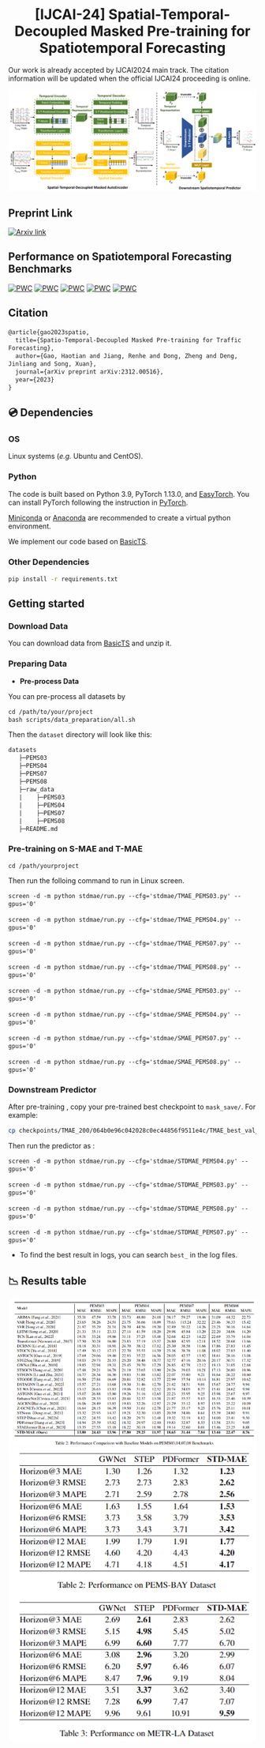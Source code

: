 

# <div align="center">[IJCAI-24] Spatial-Temporal-Decoupled Masked Pre-training for Spatiotemporal Forecasting </div>

Our work is already accepted by IJCAI2024 main track. The citation information will be updated when the official IJCAI24 proceeding is online.

![Framework](results/Framework.png)
## Preprint Link 
[![Arxiv link](https://img.shields.io/static/v1?label=arXiv&message=STD-MAE&color=red&logo=arxiv)](https://arxiv.org/abs/2312.00516)

## Performance on Spatiotemporal Forecasting Benchmarks
[![PWC](https://img.shields.io/endpoint.svg?url=https://paperswithcode.com/badge/spatio-temporal-decoupled-masked-pre-training/traffic-prediction-on-pems04)](https://paperswithcode.com/sota/traffic-prediction-on-pems04?p=spatio-temporal-decoupled-masked-pre-training)
[![PWC](https://img.shields.io/endpoint.svg?url=https://paperswithcode.com/badge/spatio-temporal-decoupled-masked-pre-training/traffic-prediction-on-pems07)](https://paperswithcode.com/sota/traffic-prediction-on-pems07?p=spatio-temporal-decoupled-masked-pre-training)
[![PWC](https://img.shields.io/endpoint.svg?url=https://paperswithcode.com/badge/spatio-temporal-decoupled-masked-pre-training/traffic-prediction-on-pems-bay)](https://paperswithcode.com/sota/traffic-prediction-on-pems-bay?p=spatio-temporal-decoupled-masked-pre-training)
[![PWC](https://img.shields.io/endpoint.svg?url=https://paperswithcode.com/badge/spatio-temporal-decoupled-masked-pre-training/traffic-prediction-on-pemsd3)](https://paperswithcode.com/sota/traffic-prediction-on-pemsd3?p=spatio-temporal-decoupled-masked-pre-training)
[![PWC](https://img.shields.io/endpoint.svg?url=https://paperswithcode.com/badge/spatio-temporal-decoupled-masked-pre-training/traffic-prediction-on-pemsd8)](https://paperswithcode.com/sota/traffic-prediction-on-pemsd8?p=spatio-temporal-decoupled-masked-pre-training)

## Citation
```
@article{gao2023spatio,
  title={Spatio-Temporal-Decoupled Masked Pre-training for Traffic Forecasting},
  author={Gao, Haotian and Jiang, Renhe and Dong, Zheng and Deng, Jinliang and Song, Xuan},
  journal={arXiv preprint arXiv:2312.00516},
  year={2023}
}
```
## 💿 Dependencies

### OS

Linux systems (*e.g.* Ubuntu and CentOS). 

### Python

The code is built based on Python 3.9, PyTorch 1.13.0, and [EasyTorch](https://github.com/cnstark/easytorch).
You can install PyTorch following the instruction in [PyTorch](https://pytorch.org/get-started/locally/). 

[Miniconda](https://docs.conda.io/en/latest/miniconda.html) or [Anaconda](https://www.anaconda.com/) are recommended to create a virtual python environment.

We implement our code based on [BasicTS](https://github.com/zezhishao/BasicTS/tree/master).

### Other Dependencies

```bash
pip install -r requirements.txt
```



## Getting started

### Download Data

You can download data from [BasicTS](https://github.com/zezhishao/BasicTS/tree/master) and unzip it.

### Preparing Data


- **Pre-process Data**

You can pre-process all datasets by


    cd /path/to/your/project
    bash scripts/data_preparation/all.sh

Then the `dataset` directory will look like this:

```text
datasets
   ├─PEMS03
   ├─PEMS04
   ├─PEMS07
   ├─PEMS08
   ├─raw_data
   |    ├─PEMS03
   |    ├─PEMS04
   |    ├─PEMS07
   |    ├─PEMS08
   ├─README.md
```

### Pre-training on S-MAE and T-MAE

```
cd /path/yourproject
```

Then run the folloing command to run in Linux screen.

```
screen -d -m python stdmae/run.py --cfg='stdmae/TMAE_PEMS03.py' --gpus='0' 

screen -d -m python stdmae/run.py --cfg='stdmae/TMAE_PEMS04.py' --gpus='0'

screen -d -m python stdmae/run.py --cfg='stdmae/TMAE_PEMS07.py' --gpus='0' 

screen -d -m python stdmae/run.py --cfg='stdmae/TMAE_PEMS08.py' --gpus='0'

screen -d -m python stdmae/run.py --cfg='stdmae/SMAE_PEMS03.py' --gpus='0' 

screen -d -m python stdmae/run.py --cfg='stdmae/SMAE_PEMS04.py' --gpus='0'

screen -d -m python stdmae/run.py --cfg='stdmae/SMAE_PEMS07.py' --gpus='0' 

screen -d -m python stdmae/run.py --cfg='stdmae/SMAE_PEMS08.py' --gpus='0'
```



### Downstream Predictor

After pre-training , copy your pre-trained best checkpoint to `mask_save/`.
For example:



```bash
cp checkpoints/TMAE_200/064b0e96c042028c0ec44856f9511e4c/TMAE_best_val_MAE.pt mask_save/TMAE_PEMS04_864.pt
```

Then run the predictor as :

```
screen -d -m python stdmae/run.py --cfg='stdmae/STDMAE_PEMS04.py' --gpus='0' 

screen -d -m python stdmae/run.py --cfg='stdmae/STDMAE_PEMS03.py' --gpus='0' 

screen -d -m python stdmae/run.py --cfg='stdmae/STDMAE_PEMS08.py' --gpus='0'

screen -d -m python stdmae/run.py --cfg='stdmae/STDMAE_PEMS07.py' --gpus='0' 
```



* To find the best result in logs, you can search `best_` in the log files.



## 📉  Results table



![Main results.](results/results.png)
![More results.](results/performance_la_bay.png)
